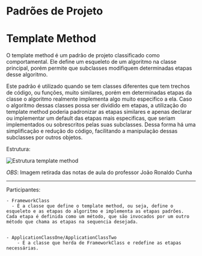 # **Padrões de Projeto**
# Template Method
O template method é um padrão de projeto classificado como comportamental. Ele define um esqueleto de um algoritmo na classe principal, porém permite que subclasses modifiquem determinadas etapas desse algoritmo.

Este padrão é utilizado quando se tem classes diferentes que tem trechos de código, ou funções, muito similares, porém em determinadas etapas da classe o algoritmo realmente implementa algo muito especifico a ela.  Caso o algoritmo dessas classes possa ser dividido em etapas, a utilização do template method poderia padronizar as etapas similares e apenas declarar ou implementar um default das etapas mais especificas, que seriam implementados ou sobrescritos pelas suas subclasses. Dessa forma há uma simplificação e redução do código, facilitando a manipulação dessas subclasses por outros objetos.

Estrutura:

![Estrutura template method](https://i.ibb.co/fXDrg15/template-method.png)

*OBS*: Imagem retirada das notas de aula do professor João Ronaldo Cunha

-- --

Participantes:

    - FrameworkClass
      - É a classe que define o template method, ou seja, define o esqueleto e as etapas do algoritmo e implementa as etapas padrões. Cada etapa é definida como um método, que são invocados por um outro método que chama as etapas na sequencia desejada.


    - ApplicationClassOne/ApplicationClassTwo
        - É a classe que herda de FrameworkClass e redefine as etapas necessárias.

